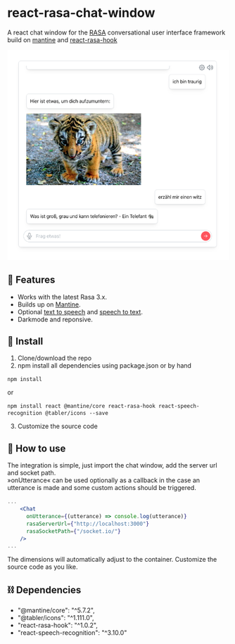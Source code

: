 # react-rasa-chat-window

A react chat window for the [RASA](https://rasa.com/) conversational user interface framework build on [mantine](https://mantine.dev/) and [react-rasa-hook](https://github.com/Kevger/react-rasa-hook)


![screenshot rasa chat window](chatwindow-screenshot.png)


## 🙌 Features
- Works with the latest Rasa 3.x.
- Builds up on [Mantine](https://mantine.dev/).
- Optional [text to speech](https://developer.mozilla.org/en-US/docs/Web/API/SpeechSynthesis) and [speech to text](https://www.npmjs.com/package/react-speech-recognition).
- Darkmode and reponsive.

## 👷 Install
1) Clone/download the repo
2) npm install all dependencies using package.json or by hand
```
npm install 
```
or
```
npm install react @mantine/core react-rasa-hook react-speech-recognition @tabler/icons --save 
```
3) Customize the source code

## 🔧 How to use
The integration is simple, just import the chat window, add the server url and socket path.  
»onUtterance« can be used optionally as a callback in the case an utterance is made and some custom actions should be triggered.

```jsx
...
    <Chat
      onUtterance={(utterance) => console.log(utterance)}
      rasaServerUrl={"http://localhost:3000"}
      rasaSocketPath={"/socket.io/"}
    />
...
```

The dimensions will automatically adjust to the container. 
Customize the source code as you like.


## ⛓️ Dependencies
- "@mantine/core": "^5.7.2",
- "@tabler/icons": "^1.111.0",
- "react-rasa-hook": "^1.0.2",
- "react-speech-recognition": "^3.10.0"
